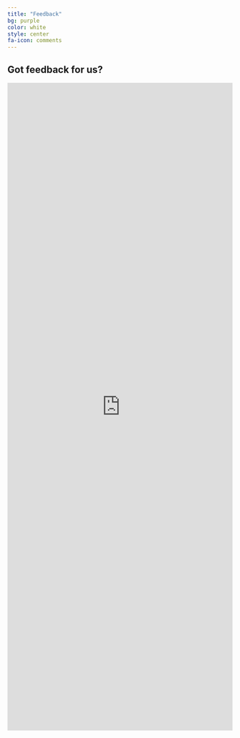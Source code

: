 ```yaml
---
title: "Feedback"
bg: purple
color: white
style: center
fa-icon: comments
---
```


## Got feedback for us?

<iframe src="https://docs.google.com/forms/d/e/1FAIpQLSf36lmeTDDTPCijZ6lz8bpkFAQTb06wBEJ0fqn2931oU4Jgww/viewform?embedded=true" width="100%" height="1452" frameborder="0" marginheight="0" marginwidth="0">Loading...</iframe>

